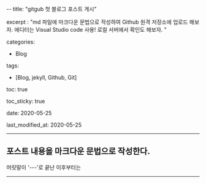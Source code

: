 --
title: "gitgub 첫 블로그 포스트 게시"
<!-- 
title : 포스트의 제목을 큰 따옴표로 적어 준다. 이 title을 적어주지 않으면 .md 파일 이름으로 적어주었던 title 부분이 제목으로 업로드 된다.
 -->

excerpt : "md 파일에 마크다운 문법으로 작성하여 Github 원격 저장소에 업로드 해보자. 에디터는 Visual Studio code 사용! 로컬 서버에서 확인도 해보자. "
<!-- 
excerpt : 포스트 목록에서 보여지는 블로그 소개 글로 들어가는 것 같다.
 -->


categories:
  - Blog
  <!-- 
    이 포스트의 카테고리는 Blog로 정했다.
   -->
tags:
  - [Blog, jekyll, Github, Git]
  <!--  
  태그와 카테고리의 차이점은 카테고리는 sub url이 붙는 페이지가 있지만 태그는 없다는 것이다.
  카테고리 보다 좀 더 세부적. [] 대괄호 안에서 , 콤마로 구분해주어 여러개의 태그를 이 포스트에 지정해 주었다.
     -->

toc: true
<!-- 
Table of Contents. 포스트의 헤더들만 보여주는 목차를 사용할 것인지의 여부. ture 로 해주면 포스트의 목차가 보이게 된다.
 -->
toc_sticky: true
<!-- 
toc_sticky : true로 해주면 목차가 스크롤을 따라 움직이게 된다! 스크롤을 내리면 목차도 따라 내려오게 됨. 
이 밖에도 이 포스트의 toc_icon, toc_label 도 설정할 수 있다. 
 -->
 
date: 2020-05-25
<!-- 
date : 글을 처음 작성한 날짜. yyyy-mm-dd 형식으로 작성했다.
 -->

last_modified_at: 2020-05-25
<!-- 
last_modified_at : 이 글을 수정한 날짜.
 -->


 <!-- 
 머릿말에 쓰인 변수는 page Liquid 변수로 사용될 수 있다.
 예를 들어 머릿말에 적힌 categories 변수 값은 “Blog”이므로 Liquid 언어로 “{{page.categories}}” 를 본문 내에 쓰면 “Blog”값이 출력될 것이다.
  -->

---

<!-- 
머릿말이 ---로 끝난 이후부터는 포스트 본문 영역이다.
jekyll은 HTML과 Markdown을 지원하는데 마크다운이 HTML보다 더 간략하고 편한 문법이다. 
Visual Studio Code 내에서 설치하여 사용할 수 있는 Preview 기능과 로컬 서버로 내가 작성한 마크다운 글이 어떻게 보여지는지 확인해보며 포스팅 하자.
 -->

 ## 포스트 내용을 마크다운 문법으로 작성한다.

 머릿말이 '---'로 끝난 이후부터는 

 ---